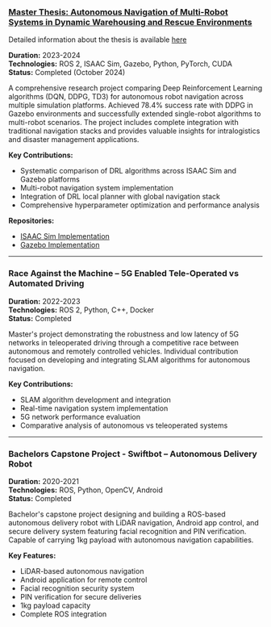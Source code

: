 ### [Master Thesis: Autonomous Navigation of Multi-Robot Systems in Dynamic Warehousing and Rescue Environments](master_thesis.md)

Detailed information about the thesis is available [here](master_thesis.md)

**Duration:** 2023-2024  
**Technologies:** ROS 2, ISAAC Sim, Gazebo, Python, PyTorch, CUDA  
**Status:** Completed (October 2024)

A comprehensive research project comparing Deep Reinforcement Learning algorithms (DQN, DDPG, TD3) for autonomous robot navigation across multiple simulation platforms. Achieved 78.4% success rate with DDPG in Gazebo environments and successfully extended single-robot algorithms to multi-robot scenarios. The project includes complete integration with traditional navigation stacks and provides valuable insights for intralogistics and disaster management applications.

**Key Contributions:**
- Systematic comparison of DRL algorithms across ISAAC Sim and Gazebo platforms
- Multi-robot navigation system implementation
- Integration of DRL local planner with global navigation stack
- Comprehensive hyperparameter optimization and performance analysis

**Repositories:**
- [ISAAC Sim Implementation](https://github.com/sameeranees/RL_Multi_Robot)
- [Gazebo Implementation](https://github.com/sameeranees/DRL_robot_navigation_ros2)

---

### Race Against the Machine – 5G Enabled Tele-Operated vs Automated Driving

**Duration:** 2022-2023  
**Technologies:** ROS 2, Python, C++, Docker  
**Status:** Completed

Master's project demonstrating the robustness and low latency of 5G networks in teleoperated driving through a competitive race between autonomous and remotely controlled vehicles. Individual contribution focused on developing and integrating SLAM algorithms for autonomous navigation.

**Key Contributions:**
- SLAM algorithm development and integration
- Real-time navigation system implementation
- 5G network performance evaluation
- Comparative analysis of autonomous vs teleoperated systems

---

### Bachelors Capstone Project - Swiftbot – Autonomous Delivery Robot

**Duration:** 2020-2021  
**Technologies:** ROS, Python, OpenCV, Android  
**Status:** Completed

Bachelor's capstone project designing and building a ROS-based autonomous delivery robot with LiDAR navigation, Android app control, and secure delivery system featuring facial recognition and PIN verification. Capable of carrying 1kg payload with autonomous navigation capabilities.

**Key Features:**
- LiDAR-based autonomous navigation
- Android application for remote control
- Facial recognition security system
- PIN verification for secure deliveries
- 1kg payload capacity
- Complete ROS integration
